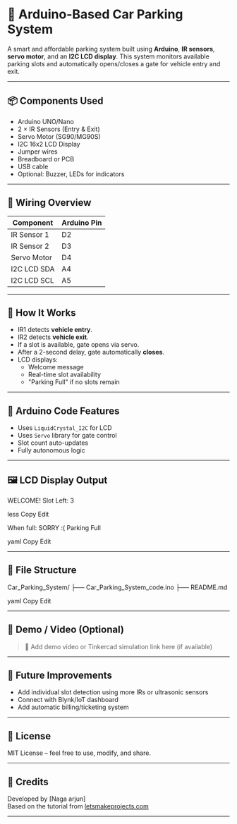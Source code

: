 # 🚗 Arduino-Based Car Parking System

A smart and affordable parking system built using **Arduino**, **IR sensors**, **servo motor**, and an **I2C LCD display**. This system monitors available parking slots and automatically opens/closes a gate for vehicle entry and exit.

---

## 📦 Components Used

- Arduino UNO/Nano
- 2 × IR Sensors (Entry & Exit)
- Servo Motor (SG90/MG90S)
- I2C 16x2 LCD Display
- Jumper wires
- Breadboard or PCB
- USB cable
- Optional: Buzzer, LEDs for indicators

---

## 🔌 Wiring Overview

| Component       | Arduino Pin |
|----------------|-------------|
| IR Sensor 1     | D2          |
| IR Sensor 2     | D3          |
| Servo Motor     | D4          |
| I2C LCD SDA     | A4          |
| I2C LCD SCL     | A5          |

---

## 🧠 How It Works

- IR1 detects **vehicle entry**.
- IR2 detects **vehicle exit**.
- If a slot is available, gate opens via servo.
- After a 2-second delay, gate automatically **closes**.
- LCD displays:
  - Welcome message
  - Real-time slot availability
  - "Parking Full" if no slots remain

---

## 🧾 Arduino Code Features

- Uses `LiquidCrystal_I2C` for LCD
- Uses `Servo` library for gate control
- Slot count auto-updates
- Fully autonomous logic

---

## 🖼️ LCD Display Output

WELCOME!
Slot Left: 3

less
Copy
Edit

When full:
SORRY :(
Parking Full

yaml
Copy
Edit

---

## 📂 File Structure

Car_Parking_System/
├── Car_Parking_System_code.ino
├── README.md

yaml
Copy
Edit

---

## 📸 Demo / Video (Optional)

> 🔗 Add demo video or Tinkercad simulation link here (if available)

---

## 🔧 Future Improvements

- Add individual slot detection using more IRs or ultrasonic sensors
- Connect with Blynk/IoT dashboard
- Add automatic billing/ticketing system

---

## 📜 License

MIT License – feel free to use, modify, and share.

---

## 🙌 Credits

Developed by [Naga arjun]  
Based on the tutorial from [letsmakeprojects.com](https://letsmakeprojects.com/arduino-based-car-parking-system-with-full-project-report/)

---
